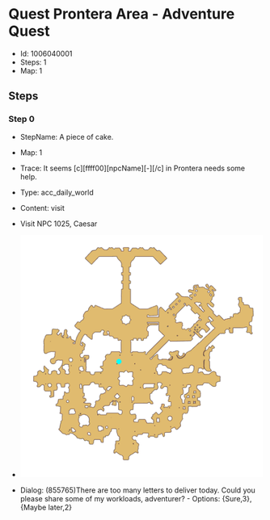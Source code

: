 # Quest Prontera Area - Adventure Quest

- Id: 1006040001
- Steps: 1
- Map: 1

## Steps

### Step 0
- StepName:  A piece of cake.
- Map:  1
- Trace:  It seems [c][ffff00][npcName][-][/c] in Prontera needs some help.
- Type:  acc_daily_world
- Content:  visit
- Visit NPC 1025, Caesar

- ![images/1006040001_0.png](images/1006040001_0.png)
- Dialog: (855765)There are too many letters to deliver today. Could you please share some of my workloads, adventurer? - Options: {Sure,3},{Maybe later,2}


